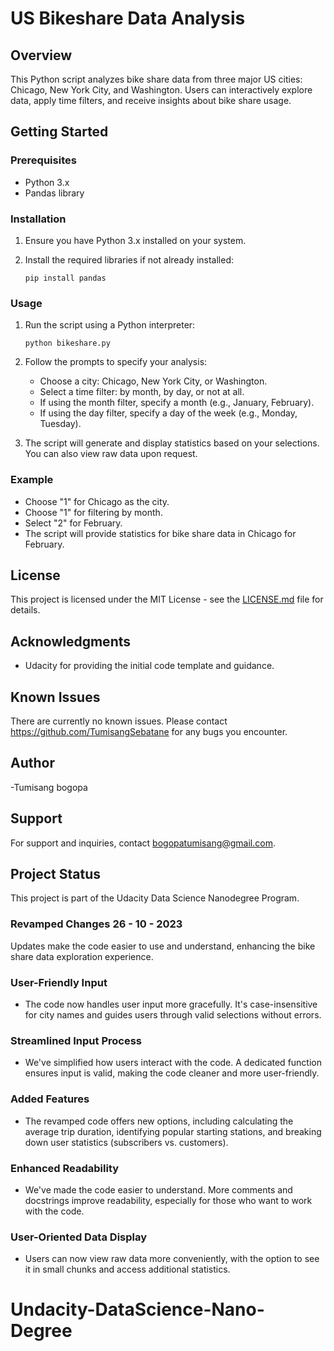 # US Bikeshare Data Analysis

## Overview
This Python script analyzes bike share data from three major US cities: Chicago, New York City, and Washington. Users can interactively explore data, apply time filters, and receive insights about bike share usage.

## Getting Started

### Prerequisites
- Python 3.x
- Pandas library

### Installation
1. Ensure you have Python 3.x installed on your system.
2. Install the required libraries if not already installed:

   ```shell
   pip install pandas
   ```

### Usage
1. Run the script using a Python interpreter:

   ```shell
   python bikeshare.py
   ```

2. Follow the prompts to specify your analysis:
   - Choose a city: Chicago, New York City, or Washington.
   - Select a time filter: by month, by day, or not at all.
   - If using the month filter, specify a month (e.g., January, February).
   - If using the day filter, specify a day of the week (e.g., Monday, Tuesday).
   
3. The script will generate and display statistics based on your selections. You can also view raw data upon request.

### Example
- Choose "1" for Chicago as the city.
- Choose "1" for filtering by month.
- Select "2" for February.
- The script will provide statistics for bike share data in Chicago for February.

## License
This project is licensed under the MIT License - see the [LICENSE.md](LICENSE.md) file for details.

## Acknowledgments
- Udacity for providing the initial code template and guidance.

## Known Issues
There are currently no known issues. Please contact https://github.com/TumisangSebatane for any bugs you encounter.

## Author
-Tumisang bogopa

## Support
For support and inquiries, contact bogopatumisang@gmail.com.

## Project Status
This project is part of the Udacity Data Science Nanodegree Program.

### Revamped Changes 26 - 10 - 2023

Updates make the code easier to use and understand, enhancing the bike share data exploration experience.

### User-Friendly Input

   - The code now handles user input more gracefully. It's case-insensitive for city names and guides users through valid selections without errors.

### Streamlined Input Process

   - We've simplified how users interact with the code. A dedicated function ensures input is valid, making the code cleaner and more user-friendly.

### Added Features

   - The revamped code offers new options, including calculating the average trip duration, identifying popular starting stations, and breaking down user statistics (subscribers vs. customers).

### Enhanced Readability

   - We've made the code easier to understand. More comments and docstrings improve readability, especially for those who want to work with the code.

### User-Oriented Data Display

   - Users can now view raw data more conveniently, with the option to see it in small chunks and access additional statistics.

# Undacity-DataScience-Nano-Degree